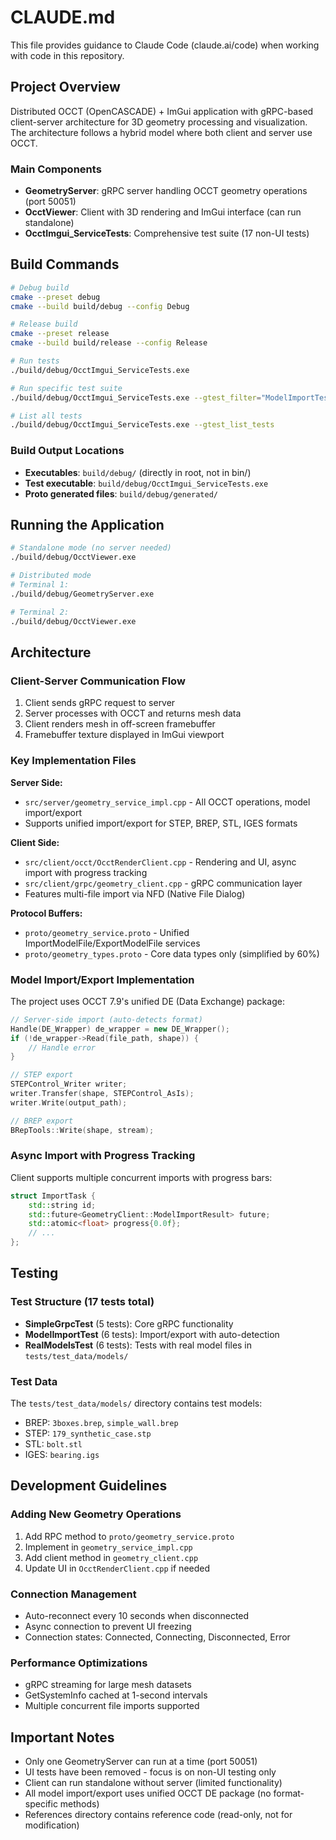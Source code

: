 # CLAUDE.md

This file provides guidance to Claude Code (claude.ai/code) when working with code in this repository.

## Project Overview

Distributed OCCT (OpenCASCADE) + ImGui application with gRPC-based client-server architecture for 3D geometry processing and visualization. The architecture follows a hybrid model where both client and server use OCCT.

### Main Components
- **GeometryServer**: gRPC server handling OCCT geometry operations (port 50051)
- **OcctViewer**: Client with 3D rendering and ImGui interface (can run standalone)
- **OcctImgui_ServiceTests**: Comprehensive test suite (17 non-UI tests)

## Build Commands

```bash
# Debug build
cmake --preset debug
cmake --build build/debug --config Debug

# Release build
cmake --preset release
cmake --build build/release --config Release

# Run tests
./build/debug/OcctImgui_ServiceTests.exe

# Run specific test suite
./build/debug/OcctImgui_ServiceTests.exe --gtest_filter="ModelImportTest.*"

# List all tests
./build/debug/OcctImgui_ServiceTests.exe --gtest_list_tests
```

### Build Output Locations
- **Executables**: `build/debug/` (directly in root, not in bin/)
- **Test executable**: `build/debug/OcctImgui_ServiceTests.exe`
- **Proto generated files**: `build/debug/generated/`

## Running the Application

```bash
# Standalone mode (no server needed)
./build/debug/OcctViewer.exe

# Distributed mode
# Terminal 1:
./build/debug/GeometryServer.exe

# Terminal 2:
./build/debug/OcctViewer.exe
```

## Architecture

### Client-Server Communication Flow
1. Client sends gRPC request to server
2. Server processes with OCCT and returns mesh data
3. Client renders mesh in off-screen framebuffer
4. Framebuffer texture displayed in ImGui viewport

### Key Implementation Files

**Server Side:**
- `src/server/geometry_service_impl.cpp` - All OCCT operations, model import/export
- Supports unified import/export for STEP, BREP, STL, IGES formats

**Client Side:**
- `src/client/occt/OcctRenderClient.cpp` - Rendering and UI, async import with progress tracking
- `src/client/grpc/geometry_client.cpp` - gRPC communication layer
- Features multi-file import via NFD (Native File Dialog)

**Protocol Buffers:**
- `proto/geometry_service.proto` - Unified ImportModelFile/ExportModelFile services
- `proto/geometry_types.proto` - Core data types only (simplified by 60%)

### Model Import/Export Implementation

The project uses OCCT 7.9's unified DE (Data Exchange) package:

```cpp
// Server-side import (auto-detects format)
Handle(DE_Wrapper) de_wrapper = new DE_Wrapper();
if (!de_wrapper->Read(file_path, shape)) {
    // Handle error
}

// STEP export
STEPControl_Writer writer;
writer.Transfer(shape, STEPControl_AsIs);
writer.Write(output_path);

// BREP export  
BRepTools::Write(shape, stream);
```

### Async Import with Progress Tracking

Client supports multiple concurrent imports with progress bars:
```cpp
struct ImportTask {
    std::string id;
    std::future<GeometryClient::ModelImportResult> future;
    std::atomic<float> progress{0.0f};
    // ...
};
```

## Testing

### Test Structure (17 tests total)
- **SimpleGrpcTest** (5 tests): Core gRPC functionality
- **ModelImportTest** (6 tests): Import/export with auto-detection
- **RealModelsTest** (6 tests): Tests with real model files in `tests/test_data/models/`

### Test Data
The `tests/test_data/models/` directory contains test models:
- BREP: `3boxes.brep`, `simple_wall.brep`
- STEP: `179_synthetic_case.stp`
- STL: `bolt.stl`
- IGES: `bearing.igs`

## Development Guidelines

### Adding New Geometry Operations
1. Add RPC method to `proto/geometry_service.proto`
2. Implement in `geometry_service_impl.cpp`
3. Add client method in `geometry_client.cpp`
4. Update UI in `OcctRenderClient.cpp` if needed

### Connection Management
- Auto-reconnect every 10 seconds when disconnected
- Async connection to prevent UI freezing
- Connection states: Connected, Connecting, Disconnected, Error

### Performance Optimizations
- gRPC streaming for large mesh datasets
- GetSystemInfo cached at 1-second intervals
- Multiple concurrent file imports supported

## Important Notes

- Only one GeometryServer can run at a time (port 50051)
- UI tests have been removed - focus is on non-UI testing only  
- Client can run standalone without server (limited functionality)
- All model import/export uses unified OCCT DE package (no format-specific methods)
- References directory contains reference code (read-only, not for modification)